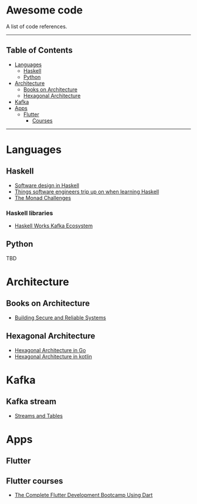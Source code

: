 # Awesome code
A list of code references.

---------

## Table of Contents

* [Languages](#languages)
    * [Haskell](#haskell) 
    * [Python](#python)
* [Architecture](#architecture)
    * [Books on Architecture](#Books-on-Architecture)
    * [Hexagonal Architecture](#Hexagonal-Architecture)
* [Kafka](#kafka)
* [Apps](#apps)
    * [Flutter](#flutter)
        * [Courses](#flutter-courses)


--------

# Languages

## Haskell
 - [Software design in Haskell](https://github.com/graninas/software-design-in-haskell)
 - [Things software engineers trip up on when learning Haskell](https://williamyaoh.com/posts/2020-04-12-software-engineer-hangups.html)
 - [The Monad Challenges](https://mightybyte.github.io/monad-challenges/)
 
 ### Haskell libraries
 - [Haskell Works Kafka Ecosystem](https://github.com/haskell-works/hw-kafka)

## Python
TBD

# Architecture

## Books on Architecture

- [Building Secure and Reliable Systems](https://landing.google.com/sre/books/)

## Hexagonal Architecture
- [Hexagonal Architecture in Go](https://medium.com/@matiasvarela/hexagonal-architecture-in-go-cfd4e436faa3)
- [Hexagonal Architecture in kotlin](https://github.com/dustinsand/hex-arch-kotlin-spring-boot)

# Kafka

## Kafka stream
- [Streams and Tables](https://www.confluent.io/blog/kafka-streams-tables-part-1-event-streaming/)


# Apps

## Flutter

## Flutter courses
- [The Complete Flutter Development Bootcamp Using Dart](https://www.appbrewery.co/p/flutter-development-bootcamp-with-dart)

